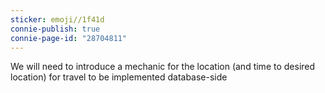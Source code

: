 ```yaml
---
sticker: emoji//1f41d
connie-publish: true
connie-page-id: "28704811"
---
```

We will need to introduce a mechanic for the location (and time to desired location) for travel to be implemented database-side
